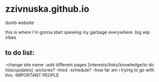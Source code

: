 # zzivnuska.github.io
dumb website

this is where i'm gonna start spewing my garbage everywhere.
big wip vibes


to do list:
-----------
-change site name
-add different pages [interests/links/knowledge/to do lists/updates]
-pictures?
-tired
-schedule?
-how far am i trying to go with this
-IMPORTANT PEOPLE
